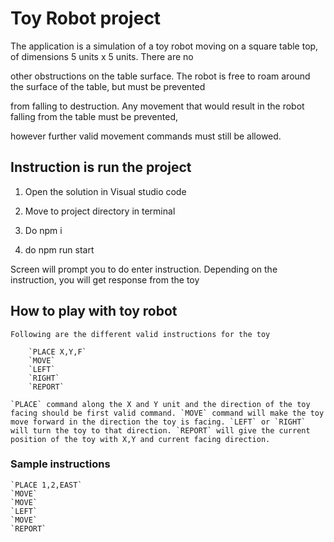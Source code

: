 # Toy Robot project

The application is a simulation of a toy robot moving on a square table top, of dimensions 5 units x 5 units. There are no

other obstructions on the table surface. The robot is free to roam around the surface of the table, but must be prevented

from falling to destruction. Any movement that would result in the robot falling from the table must be prevented,

however further valid movement commands must still be allowed.

## Instruction is run the project

1.  Open the solution in Visual studio code

2.  Move to project directory in terminal

3.  Do npm i

4.  do npm run start

Screen will prompt you to do enter instruction. Depending on the instruction, you will get response from the toy

## How to play with toy robot

    Following are the different valid instructions for the toy

        `PLACE X,Y,F`
        `MOVE`
        `LEFT`
        `RIGHT`
        `REPORT`

    `PLACE` command along the X and Y unit and the direction of the toy facing should be first valid command. `MOVE` command will make the toy move forward in the direction the toy is facing. `LEFT` or `RIGHT` will turn the toy to that direction. `REPORT` will give the current position of the toy with X,Y and current facing direction.

### Sample instructions

    `PLACE 1,2,EAST`
    `MOVE`
    `MOVE`
    `LEFT`
    `MOVE`
    `REPORT`
